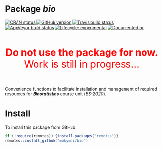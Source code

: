 
<!-- README.md is generated from README.Rmd. Please edit that file -->

# Package ***bio***

<!-- badges: start -->

[![CRAN
status](https://www.r-pkg.org/badges/version/bio)](https://CRAN.R-project.org/package=bio)
[![GitHub
version](https://img.shields.io/badge/GitHub-v0.0.0.9003-brightgreen.svg)](https://github.com/GegznaV/bio)
[![Travis build
status](https://travis-ci.com/mokymai/bio.svg?branch=master)](https://travis-ci.com/mokymai/bio)
[![AppVeyor build
status](https://ci.appveyor.com/api/projects/status/github/mokymai/bio?branch=master&svg=true)](https://ci.appveyor.com/project/mokymai/bio)
[![Lifecycle:
experimental](https://img.shields.io/badge/lifecycle-experimental-orange.svg)](https://www.tidyverse.org/lifecycle/#experimental)
[![Documented
on](https://img.shields.io/badge/Documentation-2020--02--05-yellowgreen.svg)]()
<!-- badges: end -->

<center>

<font color="red" size=6> <br> <b>Do not use the package for
now.</b><br> Work is still in progress… <br><br> </font>

</center>

Convenience functions to facilitate installation and management of
required resources for ***Biostatistics*** course unit (*BS-2020*).

# Install

To install this package from GitHub:

``` r
if (!require(remotes)) {install.packages("remotes")}
remotes::install_github("mokymai/bio")
```
